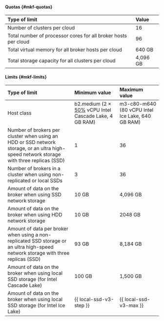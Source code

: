 #### Quotas {#mkf-quotas}

| Type of limit                                                              | Value |
|:-----------------------------------------------------------------------------|:---------|
| Number of clusters per cloud                                          | 16       |
| Total number of processor cores for all broker hosts per cloud | 96       |
| Total virtual memory for all broker hosts per cloud   | 640 GB   |
| Total storage capacity for all clusters per cloud                   | 4,096 GB  |


#### Limits {#mkf-limits}

| Type of limit                                                                                                      | Minimum value                                                                                  | Maximum value                            |
|:---------------------------------------------------------------------------------------------------------------------|:------------------------------------------------------------------------------------------------------|:-------------------------------------------------|
| Host class                                                                                                          | b2.medium (2 × [50%](../../compute/concepts/performance-levels.md) vCPU Intel Cascade Lake, 4 GB RAM) | m3-c80-m640 (80 vCPU Intel Ice Lake, 640 GB RAM) |
| Number of brokers per cluster when using an HDD or SSD network storage, or an ultra high-speed network storage with three replicas (SSD) | 1                                                                                                     | 36                                               |
| Number of brokers in a cluster when using non-replicated or local SSDs | 3                                                                                                     | 36                                               |
| Amount of data on the broker when using SSD network storage                                            | 10 GB                                                                                                 | 4,096 GB                                          |
| Amount of data on the broker when using HDD network storage                                            | 10 GB                                                                                                 | 2048 GB                                          |
| Amount of data per broker when using a non-replicated SSD storage or an ultra high-speed network storage with three replicas (SSD) | 93 GB                                                                                                 | 8,184 GB                                          |
| Amount of data on the broker when using local SSD storage (for Intel Cascade Lake)       | 100 GB                                                                                                | 1,500 GB                                          |
| Amount of data on the broker when using local SSD storage (for Intel Ice Lake)           | {{ local-ssd-v3-step }}                                                                               | {{ local-ssd-v3-max }}                           |